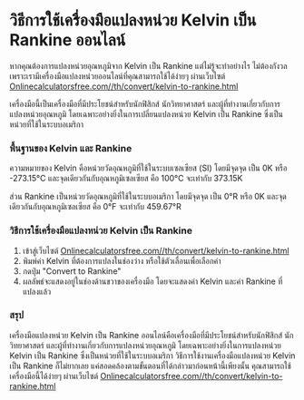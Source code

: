 วิธีการใช้เครื่องมือแปลงหน่วย Kelvin เป็น Rankine ออนไลน์
=========================================================

หากคุณต้องการแปลงหน่วยอุณหภูมิจาก Kelvin เป็น Rankine แต่ไม่รู้จะทำอย่างไร ไม่ต้องกังวล เพราะเรามีเครื่องมือแปลงหน่วยออนไลน์ที่คุณสามารถใช้ได้ง่ายๆ ผ่านเว็บไซต์ [Onlinecalculatorsfree.com//th/convert/kelvin-to-rankine.html](http://Onlinecalculatorsfree.com//th/convert/kelvin-to-rankine.html)

เครื่องมือนี้เป็นเครื่องมือที่มีประโยชน์สำหรับนักฟิสิกส์ นักวิทยาศาสตร์ และผู้ที่ทำงานเกี่ยวกับการแปลงหน่วยอุณหภูมิ โดยเฉพาะอย่างยิ่งในการเปลี่ยนแปลงหน่วย Kelvin เป็น Rankine ซึ่งเป็นหน่วยที่ใช้ในระบบอเมริกา

### พื้นฐานของ Kelvin และ Rankine

ความหมายของ Kelvin คือหน่วยวัดอุณหภูมิที่ใช้ในระบบเซลเซียส (SI) โดยมีจุดจุด เป็น 0K หรือ -273.15°C และจุดเดียวกันกับอุณหภูมิเซลเซียส คือ 100°C จะเท่ากับ 373.15K

ส่วน Rankine เป็นหน่วยวัดอุณหภูมิที่ใช้ในระบบอเมริกา โดยมีจุดจุด เป็น 0°R หรือ 0K และจุดเดียวกันกับอุณหภูมิเซลเซียส คือ 0°F จะเท่ากับ 459.67°R

### วิธีการใช้เครื่องมือแปลงหน่วย Kelvin เป็น Rankine

1. เข้าสู่เว็บไซต์ [Onlinecalculatorsfree.com//th/convert/kelvin-to-rankine.html](http://Onlinecalculatorsfree.com//th/convert/kelvin-to-rankine.html)
2. พิมพ์ค่า Kelvin ที่ต้องการแปลงในช่องว่าง หรือใช้ตัวเลื่อนเพื่อเลือกค่า
3. กดปุ่ม "Convert to Rankine"
4. ผลลัพธ์จะแสดงอยู่ในช่องด้านขวาของเครื่องมือ โดยจะแสดงค่า Kelvin และค่า Rankine ที่แปลงแล้ว

### สรุป

เครื่องมือแปลงหน่วย Kelvin เป็น Rankine ออนไลน์คือเครื่องมือที่มีประโยชน์สำหรับนักฟิสิกส์ นักวิทยาศาสตร์ และผู้ที่ทำงานเกี่ยวกับการแปลงหน่วยอุณหภูมิ โดยเฉพาะอย่างยิ่งในการแปลงหน่วย Kelvin เป็น Rankine ซึ่งเป็นหน่วยที่ใช้ในระบบอเมริกา วิธีการใช้งานเครื่องมือแปลงหน่วย Kelvin เป็น Rankine ก็ไม่ยากเลย แค่สอดคล้องตามขั้นตอนที่ได้กล่าวมาก่อนหน้านี้เพียงนั้น คุณสามารถใช้เครื่องมือนี้ได้ง่ายๆ ผ่านเว็บไซต์ [Onlinecalculatorsfree.com//th/convert/kelvin-to-rankine.html](http://Onlinecalculatorsfree.com//th/convert/kelvin-to-rankine.html)